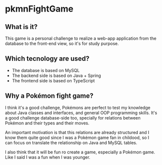 # pkmnFightGame

## What is it?

This game is a personal challenge to realize a web-app application from the database to the front-end view, so it's for study purpose.

## Which tecnology are used?

- The database is based on MySQL
- The backend side is based on Java + Spring
- The frontend side is based on TypeScript

## Why a Pokémon fight game?

I think it's a good challenge, Pokémons are perfect to test my knowledge about Java classes and interfaces, and general OOP programming skills.
It's a good challenge database-side too, specially for relations between Pokémon and their types and their moves.

An important motivation is that this relations are already structured and I know them quite good since I was a Pokémon game fan in childood, so I can focus on translate the relationship on Java and MySQL tables.

I also think that it will be fun ro create a game, especially a Pokémon game.
Like I said I was a fun when I was younger.
